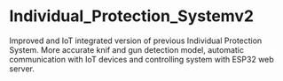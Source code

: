 # Individual_Protection_Systemv2
Improved and IoT integrated version of previous Individual Protection System. More accurate knif and gun detection model, automatic communication with IoT devices and controlling system with ESP32 web server.
